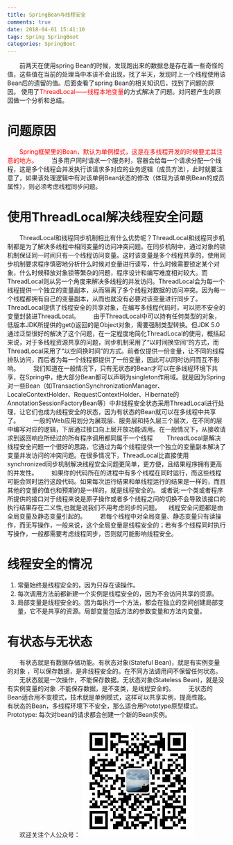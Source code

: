 ```yaml
---
title: SpringBean与线程安全
comments: true
date: 2018-04-01 15:41:10
tags: Spring SpringBoot
categories: SpringBoot
---
```


&ensp;&ensp;&ensp;&ensp;前两天在使用spring Bean的时候，发现跑出来的数据总是存在着一些奇怪的值，这些值在当前的处理当中本该不会出现，找了半天，发现时上一个线程使用该Bean后的遗留的值。后面查看了spring Bean的相关知识后，找到了问题的原因。 使用了<font color="red">ThreadLocal——线程本地变量</font>的方式解决了问题。对问题产生的原因做一个分析和总结。

# 问题原因
&ensp;&ensp;&ensp;&ensp;<font color="red">Spring框架里的Bean，默认为单例模式，这是在多线程开发的时候要尤其注意的地方。</font>
&ensp;&ensp;&ensp;&ensp;当多用户同时请求一个服务时，容器会给每一个请求分配一个线程，这是多个线程会并发执行该请求多对应的业务逻辑（成员方法），此时就要注意了，如果该处理逻辑中有对该单例Bean状态的修改（体现为该单例Bean的成员属性），则必须考虑线程同步问题。

# 使用ThreadLocal解决线程安全问题
&ensp;&ensp;&ensp;&ensp;ThreadLocal和线程同步机制相比有什么优势呢？ThreadLocal和线程同步机制都是为了解决多线程中相同变量的访问冲突问题。在同步机制中，通过对象的锁机制保证同一时间只有一个线程访问变量。这时该变量是多个线程共享的，使用同步机制要求程序慎密地分析什么时候对变量进行读写，什么时候需要锁定某个对象，什么时候释放对象锁等繁杂的问题，程序设计和编写难度相对较大。而ThreadLocal则从另一个角度来解决多线程的并发访问。ThreadLocal会为每一个线程提供一个独立的变量副本，从而隔离了多个线程对数据的访问冲突。因为每一个线程都拥有自己的变量副本，从而也就没有必要对该变量进行同步了。ThreadLocal提供了线程安全的共享对象，在编写多线程代码时，可以把不安全的变量封装进ThreadLocal。
&ensp;&ensp;&ensp;&ensp;由于ThreadLocal中可以持有任何类型的对象，低版本JDK所提供的get()返回的是Object对象，需要强制类型转换。但JDK 5.0通过泛型很好的解决了这个问题，在一定程度地简化ThreadLocal的使用，概括起来说，对于多线程资源共享的问题，同步机制采用了“以时间换空间”的方式，而ThreadLocal采用了“以空间换时间”的方式。前者仅提供一份变量，让不同的线程排队访问，而后者为每一个线程都提供了一份变量，因此可以同时访问而互不影响。
&ensp;&ensp;&ensp;&ensp;我们知道在一般情况下，只有无状态的Bean才可以在多线程环境下共享，在Spring中，绝大部分Bean都可以声明为singleton作用域。就是因为Spring对一些Bean（如TransactionSynchronizationManager、LocaleContextHolder、RequestContextHolder、Hibernate的AnnotationSessionFactoryBean等）中非线程安全状态采用ThreadLocal进行处理，让它们也成为线程安全的状态，因为有状态的Bean就可以在多线程中共享了。
&ensp;&ensp;&ensp;&ensp;一般的Web应用划分为展现层、服务层和持久层三个层次，在不同的层中编写对应的逻辑，下层通过接口向上层开放功能调用。在一般情况下，从接收请求到返回响应所经过的所有程序调用都同属于一个线程
&ensp;&ensp;&ensp;&ensp;ThreadLocal是解决线程安全问题一个很好的思路，它通过为每个线程提供一个独立的变量副本解决了变量并发访问的冲突问题。在很多情况下，ThreadLocal比直接使用synchronized同步机制解决线程安全问题更简单，更方便，且结果程序拥有更高的并发性。
&ensp;&ensp;&ensp;&ensp;如果你的代码所在的进程中有多个线程在同时运行，而这些线程可能会同时运行这段代码。如果每次运行结果和单线程运行的结果是一样的，而且其他的变量的值也和预期的是一样的，就是线程安全的。 或者说:一个类或者程序所提供的接口对于线程来说是原子操作或者多个线程之间的切换不会导致该接口的执行结果存在二义性,也就是说我们不用考虑同步的问题。 　线程安全问题都是由全局变量及静态变量引起的。
&ensp;&ensp;&ensp;&ensp;若每个线程中对全局变量、静态变量只有读操作，而无写操作，一般来说，这个全局变量是线程安全的；若有多个线程同时执行写操作，一般都需要考虑线程同步，否则就可能影响线程安全。

# 线程安全的情况
1. 常量始终是线程安全的，因为只存在读操作。
2. 每次调用方法前都新建一个实例是线程安全的，因为不会访问共享的资源。
3. 局部变量是线程安全的。因为每执行一个方法，都会在独立的空间创建局部变量，它不是共享的资源。局部变量包括方法的参数变量和方法内变量。

# 有状态与无状态
&ensp;&ensp;&ensp;&ensp;有状态就是有数据存储功能。有状态对象(Stateful Bean)，就是有实例变量的对象 ，可以保存数据，是非线程安全的。在不同方法调用间不保留任何状态。
&ensp;&ensp;&ensp;&ensp;无状态就是一次操作，不能保存数据。无状态对象(Stateless Bean)，就是没有实例变量的对象 .不能保存数据，是不变类，是线程安全的。
&ensp;&ensp;&ensp;&ensp;无状态的Bean适合用不变模式，技术就是单例模式，这样可以共享实例，提高性能。
&ensp;&ensp;&ensp;&ensp;有状态的Bean，多线程环境下不安全，那么适合用Prototype原型模式。Prototype: 每次对bean的请求都会创建一个新的Bean实例。


&emsp;&emsp;欢迎关注个人公众号：
![个人公号](./个人公号.jpg)
